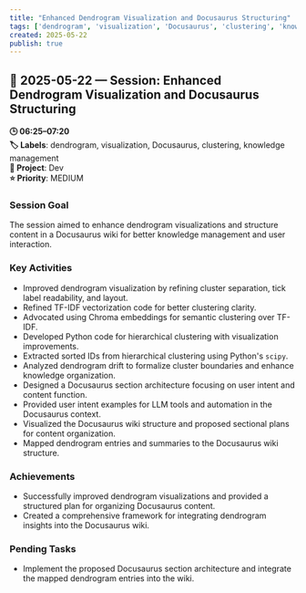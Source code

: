 ```yaml
---
title: "Enhanced Dendrogram Visualization and Docusaurus Structuring"
tags: ['dendrogram', 'visualization', 'Docusaurus', 'clustering', 'knowledge management']
created: 2025-05-22
publish: true
---
```


## 📅 2025-05-22 — Session: Enhanced Dendrogram Visualization and Docusaurus Structuring

**🕒 06:25–07:20**  
**🏷️ Labels**: dendrogram, visualization, Docusaurus, clustering, knowledge management  
**📂 Project**: Dev  
**⭐ Priority**: MEDIUM  


### Session Goal
The session aimed to enhance dendrogram visualizations and structure content in a Docusaurus wiki for better knowledge management and user interaction.

### Key Activities
- Improved dendrogram visualization by refining cluster separation, tick label readability, and layout.
- Refined TF-IDF vectorization code for better clustering clarity.
- Advocated using Chroma embeddings for semantic clustering over TF-IDF.
- Developed Python code for hierarchical clustering with visualization improvements.
- Extracted sorted IDs from hierarchical clustering using Python's `scipy`.
- Analyzed dendrogram drift to formalize cluster boundaries and enhance knowledge organization.
- Designed a Docusaurus section architecture focusing on user intent and content function.
- Provided user intent examples for LLM tools and automation in the Docusaurus context.
- Visualized the Docusaurus wiki structure and proposed sectional plans for content organization.
- Mapped dendrogram entries and summaries to the Docusaurus wiki structure.

### Achievements
- Successfully improved dendrogram visualizations and provided a structured plan for organizing Docusaurus content.
- Created a comprehensive framework for integrating dendrogram insights into the Docusaurus wiki.

### Pending Tasks
- Implement the proposed Docusaurus section architecture and integrate the mapped dendrogram entries into the wiki.
